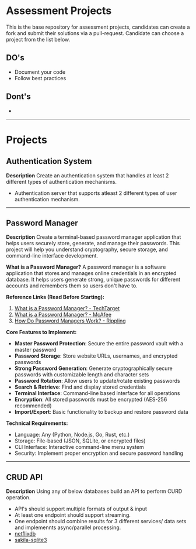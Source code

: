 # Assessment Projects
This is the base repository for assessment projects, candidates can create a fork and submit their solutions via a pull-request. 
Candidate can choose a project from the list below.

## DO's
- Document your code
- Follow best practices

## Dont's 
- 

---

# Projects 
## Authentication System
**Description**
Create an authentication system that handles at least 2 different types of authentication mechanisms.
- Authentication server that supports atleast 2 different types of user authentication mechanism.

--- 
## Password Manager
**Description**
Create a terminal-based password manager application that helps users securely store, generate, and manage their passwords. This project will help you understand cryptography, secure storage, and command-line interface development.

**What is a Password Manager?**
A password manager is a software application that stores and manages online credentials in an encrypted database. It helps users generate strong, unique passwords for different accounts and remembers them so users don't have to.

**Reference Links (Read Before Starting):**
1. [What is a Password Manager? - TechTarget](https://www.techtarget.com/searchsecurity/definition/password-manager)
2. [What is a Password Manager? - McAfee](https://www.mcafee.com/learn/what-is-a-password-manager/)
3. [How Do Password Managers Work? - Rippling](https://www.rippling.com/blog/how-do-password-managers-work)

**Core Features to Implement:**
- **Master Password Protection**: Secure the entire password vault with a master password
- **Password Storage**: Store website URLs, usernames, and encrypted passwords
- **Strong Password Generation**: Generate cryptographically secure passwords with customizable length and character sets
- **Password Rotation**: Allow users to update/rotate existing passwords
- **Search & Retrieve**: Find and display stored credentials
- **Terminal Interface**: Command-line based interface for all operations
- **Encryption**: All stored passwords must be encrypted (AES-256 recommended)
- **Import/Export**: Basic functionality to backup and restore password data

**Technical Requirements:**
- Language: Any (Python, Node.js, Go, Rust, etc.)
- Storage: File-based (JSON, SQLite, or encrypted files)
- CLI Interface: Interactive command-line menu system
- Security: Implement proper encryption and secure password handling

---
## CRUD API
**Description**
Using any of below databases build an API to perform CURD operation. 
- API's should support multiple formats of output & input
- At least one endpoint should support streaming.
- One endpoint should combine results for 3 different services/ data sets and implemennts async/parallel processing.
- [netflixdb](https://github.com/lerocha/netflixdb)
- [sakila-sqlite3](https://github.com/bradleygrant/sakila-sqlite3)
